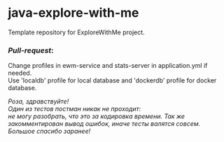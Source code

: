 # java-explore-with-me
Template repository for ExploreWithMe project.

### ***Pull-request***:  



Change profiles in ewm-service and stats-server in application.yml if needed.  
Use 'localdb' profile for local database and 'dockerdb' profile for docker database.

*Роза, здравствуйте!  
Один из тестов постман никак не проходит:  
не могу разобрать, что это за кодировка времени.
Так же закомментирован вывод ошибок, иначе тесты валятся совсем.
Большое спасибо заранее!*
